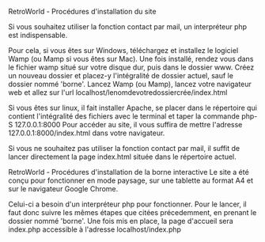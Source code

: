 RetroWorld - Procédures d'installation du site

Si vous souhaitez utiliser la fonction contact par mail, un interpréteur php est indispensable.

Pour cela, si vous êtes sur Windows, téléchargez et installez le logiciel Wamp (ou Mamp si vous êtes sur Mac).
Une fois installé, rendez vous dans le fichier wamp situé sur votre disque dur, puis dans le dossier www.
Créez un nouveau dossier et placez-y l'intégralité de dossier actuel, sauf le dossier nommé 'borne'.
Lancez Wamp (ou Mamp), lancez votre navigateur web et allez sur l'url localhost/lenomdevotredossiercrée/index.html

Si vous êtes sur linux, il fait installer Apache, se placer dans le répertoire qui contient l'intégralité des fichiers avec le terminal et taper la commande php-S 127.0.0.1:8000
Pour accéder au site, il vous suffira de mettre l'adresse 127.0.0.1:8000/index.html dans votre navigateur.

Si vous ne souhaitez pas utiliser la fonction contact par mail, il suffit de lancer directement la page index.html située dans le répertoire actuel.



RetroWorld - Procédures d'installation de la borne interactive
Le site a été conçu pour fonctionner en mode paysage, sur une tablette au format A4 et sur le navigateur Google Chrome.

Celui-ci a besoin d'un interpréteur php pour fonctionner.
Pour le lancer, il faut donc suivre les mêmes étapes que citées précedemment, en prenant le dossier nommé 'borne'.
Une fois mis en place, la page d'accueil sera index.php accessible à l'adresse localhost/index.php